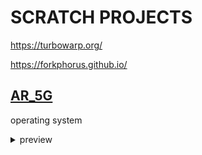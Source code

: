 # SCRATCH PROJECTS
https://turbowarp.org/

https://forkphorus.github.io/


## [AR_5G](https://liutyiartur.github.io/scratch_projects/ar_5g/index.html)

operating system

<details>
  <summary>preview</summary>
  

  ![RUNES](https://raw.githubusercontent.com/liutyiartur/scratch_projects/refs/heads/main/ar_5g/prev.jpg)
  
</details>

